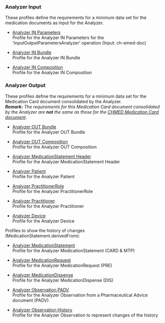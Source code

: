 ### Analyzer Input
These profiles define the requirements for a minimum data set for the medication documents as input for the Analyzer.
* [Analyzer IN Parameters](StructureDefinition-analyzer-in-parameters.html)   
Profile for the Analyzer IN Parameters for the 'InputOutputParametersAnalyzer' operation (Input: ch-emed-doc)

* [Analyzer IN Bundle](StructureDefinition-analyzer-in-bundle.html)   
Profile for the Analyzer IN Bundle

* [Analyzer IN Composition](StructureDefinition-analyzer-in-composition.html)   
Profile for the Analyzer IN Composition

### Analyzer Output
These profiles define the requirements for a minimum data set for the Medication Card document consolidated by the Analyzer.   
_**Remark:** The requirements for this Medication Card document consolidated by the Analyzer are **not** the same as those for the [CHMED Medication Card document](http://build.fhir.org/ig/ahdis/chmed/StructureDefinition-chmed-card-bundle.html)._

* [Analyzer OUT Bundle](StructureDefinition-analyzer-out-bundle.html)   
Profile for the Analyzer OUT Bundle

* [Analyzer OUT Composition](StructureDefinition-analyzer-out-composition.html)   
Profile for the Analyzer OUT Composition

* [Analyzer MedicationStatement Header](StructureDefinition-analyzer-medicationstatement-header.html)   
Profile for the Analyzer MedicationStatement Header

* [Analyzer Patient](StructureDefinition-analyzer-patient.html)   
Profile for the Analyzer Patient

* [Analyzer PractitionerRole](StructureDefinition-analyzer-practitionerrole.html)   
Profile for the Analyzer PractitionerRole

* [Analyzer Practitioner](StructureDefinition-analyzer-practitioner.html)   
Profile for the Analyzer Practitioner

* [Analyzer Device](StructureDefinition-analyzer-device.html)   
Profile for the Analyzer Device

Profiles to show the history of changes (MedicationStatement.derivedFrom):

* [Analyzer MedicationStatement](StructureDefinition-analyzer-medicationstatement.html)   
Profile for the Analyzer MedicationStatement (CARD & MTP)

* [Analyzer MedicationRequest](StructureDefinition-analyzer-medicationrequest.html)   
Profile for the Analyzer MedicationRequest (PRE)

* [Analyzer MedicationDispense](StructureDefinition-analyzer-medicationdispense.html)   
Profile for the Analyzer MedicationDispense (DIS)

* [Analyzer Observation PADV](StructureDefinition-analyzer-observationpadv.html)   
Profile for the Analyzer Observation from a Pharmaceutical Advice document (PADV)

* [Analyzer Observation History](StructureDefinition-analyzer-observationhistory.html)   
Profile for the Analyzer Observation to represent changes of the history